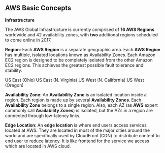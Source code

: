 AWS Basic Concepts
-
**Infrastructure**

The AWS Global Infrastructure is currently comprised of **16 AWS Regions** worldwide and 42 availability zones, with **two** additional regions scheduled to come online in 2017. 

**Region**: 
Each **AWS Region** is a separate geographic area. Each **AWS Region** has multiple, isolated locations known as Availability Zones.
Each Amazon EC2 region is designed to be completely isolated from the other Amazon EC2 regions. This achieves the greatest possible fault tolerance and stability.

US East (Ohio)
US East (N. Virginia)
US West (N. California)
US West (Oregon)


**Availability Zone**:
An **Availability Zone** is an isolated location inside a region. Each region is made up by several **Availability Zones**. Each **Availability Zone** belongs to a single region. Also, each AZ (as **AWS** expert commonly call **Availability Zones**) is isolated, but the AZs in a region are connected through low-latency links.

**Edge Location**:
An **edge location** is where end users access services located at AWS. They are located in most of the major cities around the world and are specifically used by CloudFront (CDN) to distribute content to end user to reduce latency. It is like frontend for the service we access which are located in AWS cloud.
<!--stackedit_data:
eyJoaXN0b3J5IjpbLTkxMzkzNjI4NywtMTYwNDcwMDg2NywxNT
k4MDE2OTM5LDkyNjMwMjkwNiw5NjkwODU3OTYsLTE1MDQ2Mjkw
NSwtMTc3MTIyOTY0M119
-->
